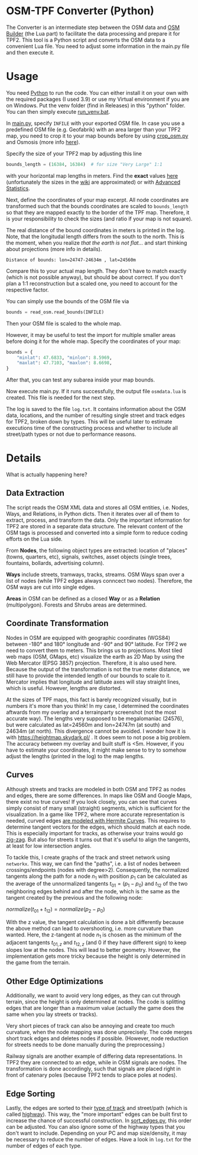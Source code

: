 # OSM-TPF Converter (Python)

The Converter is an intermediate step between the OSM data and [OSM Builder](/res/scripts/osm_importer/) (the Lua part)
to facilitate the data processing and prepare it for TPF2. This tool is a Python script and converts the OSM data to a
convenient Lua file. You need to adjust some information in the main.py file and then execute it.

# Usage

You need [Python](https://www.python.org/downloads/) to run the code. You can either install it on your own with the
required packages (I used 3.9) or use my Virtual environment if you are on Windows. Put the venv folder (find in
Releases) in this "python" folder. You can then simply execute [run_venv.bat](run_venv.bat).

In [main.py](main.py), specify `INFILE` with your exported OSM file. In case you use a predefined OSM file (e.g.
Geofabrik) with an area larger than your TPF2 map, you need to crop it to your map bounds before by
using [crop_osm.py](crop_osm.py) and Osmosis (more info [here](osmosis/README.md)).

Specify the size of your TPF2 map by adjusting this line

```python
bounds_length = (16384, 16384)  # for size "Very Large" 1:1
```

with your horizontal map lengths in meters. Find the **exact**
values [here](https://www.transportfever.net/lexicon/index.php?entry/297-kartengr%C3%B6%C3%9Fen-in-tpf-2/) (unfortunately the sizes in the [wiki](https://www.transportfever2.com/wiki/doku.php?id=gamemanual:mapsizes) are approximated) or with [Advanced Statistics](https://steamcommunity.com/sharedfiles/filedetails/?id=2454731512).

Next, define the coordinates of your map excerpt. 
All node coordinates are transformed such that the bounds coordinates
are scaled to `bounds_length` so that they are mapped exactly to the border of the TPF map. 
Therefore, it is your responsibility to check the sizes (and ratio if your map is not square).

The real distance of the bound coordinates in meters is printed in the log. 
Note, that the longitudal length differs from the south to the north. 
This is the moment, when you realize *that the earth is not flat...* and start thinking about projections (more info in details).

```
Distance of bounds: lon=24747-24634m , lat=24560m 
```

Compare this to your actual map length. They don't have to match exactly (which is not possible anyway), but should be
about correct. If you don't plan a 1:1 reconstruction but a scaled one, you need to account for the respective factor.

You can simply use the bounds of the OSM file via

```python
bounds = read_osm.read_bounds(INFILE)
```

Then your OSM file is scaled to the whole map.

However, it may be useful to test the import for multiple smaller areas before doing it for the whole map. Specify the
coordinates of your map:

```python
bounds = {
    "minlat": 47.6833, "minlon": 8.5969,
    "maxlat": 47.7103, "maxlon": 8.6698,
}
```

After that, you can test any subarea inside your map bounds.

Now execute main.py. If it runs successfully, the output file `osmdata.lua` is created. This file is needed for the next
step.

The log is saved to the file `log.txt`. It contains information about the OSM data, locations, and the number of
resulting single street and track edges for TPF2, broken down by types. This will be useful later to estimate executions
time of the constructing process and whether to include all street/path types or not due to performance reasons.

# Details

What is actually happening here?

## Data Extraction

The script reads the OSM XML data and stores all OSM entities, i.e. Nodes, Ways, and Relations, in Python dicts. Then it
iterates over all of them to extract, process, and transform the data. Only the important information for TPF2 are
stored in a separate data structure. The relevant content of the OSM tags is processed and converted into a simple form
to reduce coding efforts on the Lua side.

From **Nodes**, the following object types are extracted: location of "places" (towns, quarters, etc), signals,
switches, asset objects (single trees, fountains, bollards, advertising column).

**Ways** include streets, tramways, tracks, streams. OSM Ways span over a list of nodes (while TPF2 edges always
conncect two nodes). 
Therefore, the OSM ways are cut into single edges.

**Areas** in OSM can be defined as a closed **Way** or as a **Relation** (multipolygon). Forests and Shrubs areas are
determined.

## Coordinate Transformation

Nodes in OSM are equipped with geographic coordinates (WGS84) between -180° and 180° longitude and -90° and 90°
latitude. For TPF2 we need to convert them to meters. This brings us to projections. Most tiled web maps (OSM, GMaps,
etc) visualize the earth as 2D Map by using the Web Mercator (EPSG 3857) projection. Therefore, it is also used here.
Because the output of the transformation is not the true meter distance, we still have to provide the intended length of
our bounds to scale to it. Mercator implies that longitude and latitude axes will stay straight lines, which is useful.
However, lengths are distorted.

At the sizes of TPF maps, this fact is barely recognized visually, but in numbers it's more than you think!
In my case, I determined the coordinates aftwards from my overlay and a terrainparty screenshot (not the most accurate
way). The lengths very supposed to be megalomaniac (24576), but were calculated as lat=24560m and lon=24747m (at south)
and 24634m (at north). This divergence cannot be avoided. I wonder how it is with https://heightmap.skydark.pl/ . It
does seem to not pose a big problem. The accuracy between my overlay and built stuff is <5m. However, if you have to
estimate your coordinates, it might make sense to try to somehow adjust the lengths (printed in the log) to the map
lengths.

## Curves

Although streets and tracks are modeled in both OSM and TPF2 as nodes and edges, there are some differences. In maps
like OSM and Google Maps, there exist no true curves!
If you look closely, you can see that curves simply consist of many small (straight) segments, which is sufficient for
the visualization. In a game like TPF2, where more accurate representation is needed, curved
edges [are modeled with Hermite Curves](https://www.transportfever.net/lexicon/entry/356-kurven-konstruieren/). This
requires to determine tangent vectors for the edges, which should match at each node. This is especially important for
tracks, as otherwise your trains would go [zig-zag](https://www.youtube.com/shorts/8kS80uvRL3U). But also for streets it
turns out that it's useful to align the tangents, at least for low intersection angles.

To tackle this, I create graphs of the track and street network using `networkx`. This way, we can find the "paths",
i.e. a list of nodes between crossings/endpoints (nodes with degree>2). Consequently, the normalized tangents along the
path for a node $n_1$ with position $p_1$ can be calculated as the average of the unnormalized tangents $t_{01}=(p_1 -
p_0)$ and $t_{12}$ of the two neighboring edges behind and after the node, which is the same as the tangent created by
the previous and the following node:

$normalize(t_{01}+t_{12})=normalize(p_2-p_0)$

With the z value, the tangent calculation is done a bit differently because the above method can lead to overshooting,
i.e. more curvature than wanted. Here, the z-tangent at node $n_1$ is chosen as the minimum of the adjacent tangents $t_
{01,z}$ and $t_{12,z}$ (and 0 if they have different sign) to keep slopes low at the nodes. This will lead to better
geometry. However, the implementation gets more tricky because the height is only determined in the game from the
terrain.

## Other Edge Optimizations

Additionally, we want to avoid very long edges, as they can cut through terrain, since the height is only determined at
nodes. The code is splitting edges that are longer than a maximum value (actually the game does the same when you lay
streets or tracks).

Very short pieces of track can also be annoying and create too much curvature, when the node mapping was done
unprecisely. The code merges short track edges and deletes nodes if possible.
(However, node reduction for streets needs to be done manually during the preprocessing.)

Railway signals are another example of differing data representations. In TPF2 they are connected to an edge, while in
OSM signals are nodes. The transformation is done accordingly, such that signals are placed right in front of catenary
poles (because TPF2 tends to place poles at nodes).

## Edge Sorting

Lastly, the edges are sorted to their [type of track](https://wiki.openstreetmap.org/wiki/Key:railway) and street/path (which is called [highway](https://wiki.openstreetmap.org/wiki/Key:highway)). 
This way, the "more important" edges can be built first to increase the chance of successful construction. In [sort_edges.py](sort_edges.py), this order can be
adjusted. You can also ignore some of the highway types that you don't want to include. 
Depending on your PC and map size/density, it may be necessary to reduce the number of edges. 
Have a look in `log.txt` for the number of edges of each type.
